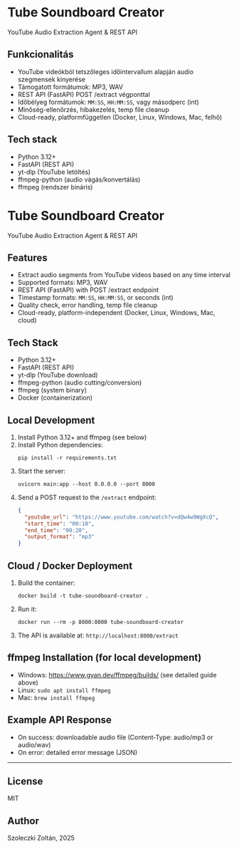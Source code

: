# Tube Soundboard Creator

YouTube Audio Extraction Agent & REST API

## Funkcionalitás

- YouTube videókból tetszőleges időintervallum alapján audio szegmensek kinyerése
- Támogatott formátumok: MP3, WAV
- REST API (FastAPI) POST /extract végponttal
- Időbélyeg formátumok: `MM:SS`, `HH:MM:SS`, vagy másodperc (int)
- Minőség-ellenőrzés, hibakezelés, temp file cleanup
- Cloud-ready, platformfüggetlen (Docker, Linux, Windows, Mac, felhő)

## Tech stack

- Python 3.12+
- FastAPI (REST API)
- yt-dlp (YouTube letöltés)
- ffmpeg-python (audio vágás/konvertálás)
- ffmpeg (rendszer bináris)

# Tube Soundboard Creator

YouTube Audio Extraction Agent & REST API

## Features

- Extract audio segments from YouTube videos based on any time interval
- Supported formats: MP3, WAV
- REST API (FastAPI) with POST /extract endpoint
- Timestamp formats: `MM:SS`, `HH:MM:SS`, or seconds (int)
- Quality check, error handling, temp file cleanup
- Cloud-ready, platform-independent (Docker, Linux, Windows, Mac, cloud)

## Tech Stack

- Python 3.12+
- FastAPI (REST API)
- yt-dlp (YouTube download)
- ffmpeg-python (audio cutting/conversion)
- ffmpeg (system binary)
- Docker (containerization)

## Local Development

1. Install Python 3.12+ and ffmpeg (see below)
2. Install Python dependencies:
   ```
   pip install -r requirements.txt
   ```
3. Start the server:
   ```
   uvicorn main:app --host 0.0.0.0 --port 8000
   ```
4. Send a POST request to the `/extract` endpoint:
   ```json
   {
     "youtube_url": "https://www.youtube.com/watch?v=dQw4w9WgXcQ",
     "start_time": "00:10",
     "end_time": "00:20",
     "output_format": "mp3"
   }
   ```

## Cloud / Docker Deployment

1. Build the container:
   ```
   docker build -t tube-soundboard-creator .
   ```
2. Run it:
   ```
   docker run --rm -p 8000:8000 tube-soundboard-creator
   ```
3. The API is available at: `http://localhost:8000/extract`

## ffmpeg Installation (for local development)

- Windows: https://www.gyan.dev/ffmpeg/builds/ (see detailed guide above)
- Linux: `sudo apt install ffmpeg`
- Mac: `brew install ffmpeg`

## Example API Response

- On success: downloadable audio file (Content-Type: audio/mp3 or audio/wav)
- On error: detailed error message (JSON)

---

## License

MIT

## Author

Szoleczki Zoltán, 2025

